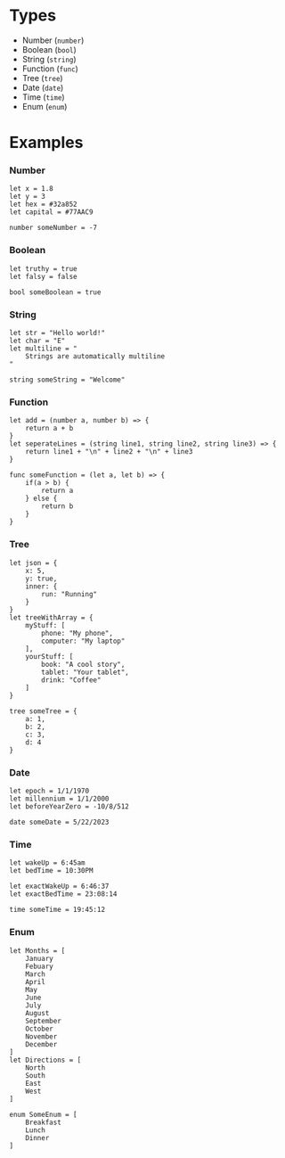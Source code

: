 # Types
- Number (`number`)
- Boolean (`bool`)
- String (`string`)
- Function (`func`)
- Tree (`tree`)
- Date (`date`)
- Time (`time`)
- Enum (`enum`)

# Examples

### Number
```
let x = 1.8
let y = 3
let hex = #32a852
let capital = #77AAC9

number someNumber = -7
```

### Boolean
```
let truthy = true
let falsy = false

bool someBoolean = true
```

### String
```
let str = "Hello world!"
let char = "E"
let multiline = "
    Strings are automatically multiline
"

string someString = "Welcome"
```

### Function
```
let add = (number a, number b) => {
    return a + b
}
let seperateLines = (string line1, string line2, string line3) => {
    return line1 + "\n" + line2 + "\n" + line3
}

func someFunction = (let a, let b) => {
    if(a > b) {
        return a
    } else {
        return b
    }
}
```

### Tree
```
let json = {
    x: 5,
    y: true,
    inner: {
        run: "Running"
    }
}
let treeWithArray = {
    myStuff: [
        phone: "My phone",
        computer: "My laptop"
    ],
    yourStuff: [
        book: "A cool story",
        tablet: "Your tablet",
        drink: "Coffee"
    ]
}

tree someTree = {
    a: 1,
    b: 2,
    c: 3,
    d: 4
}
```

### Date
```
let epoch = 1/1/1970
let millennium = 1/1/2000
let beforeYearZero = -10/8/512

date someDate = 5/22/2023
```

### Time
```
let wakeUp = 6:45am
let bedTime = 10:30PM

let exactWakeUp = 6:46:37
let exactBedTime = 23:08:14

time someTime = 19:45:12
```

### Enum
```
let Months = [
    January
    Febuary
    March
    April
    May
    June
    July
    August
    September
    October
    November
    December
]
let Directions = [
    North
    South
    East
    West
]

enum SomeEnum = [
    Breakfast
    Lunch
    Dinner
]
```